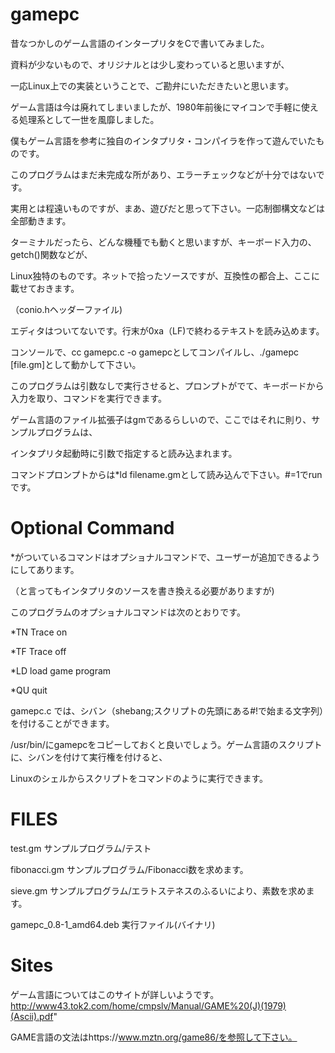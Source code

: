# gamepc


昔なつかしのゲーム言語のインタープリタをCで書いてみました。

資料が少ないもので、オリジナルとは少し変わっていると思いますが、

一応Linux上での実装ということで、ご勘弁にいただきたいと思います。

ゲーム言語は今は廃れてしまいましたが、1980年前後にマイコンで手軽に使える処理系として一世を風靡しました。

僕もゲーム言語を参考に独自のインタプリタ・コンパイラを作って遊んでいたものです。

このプログラムはまだ未完成な所があり、エラーチェックなどが十分ではないです。

実用とは程遠いものですが、まあ、遊びだと思って下さい。一応制御構文などは全部動きます。



ターミナルだったら、どんな機種でも動くと思いますが、キーボード入力の、getch()関数などが、

Linux独特のものです。ネットで拾ったソースですが、互換性の都合上、ここに載せておきます。

（conio.hヘッダーファイル)



エディタはついてないです。行末が0xa（LF)で終わるテキストを読み込めます。

コンソールで、cc gamepc.c -o gamepcとしてコンパイルし、./gamepc [file.gm]として動かして下さい。

このプログラムは引数なしで実行させると、プロンプトがでて、キーボードから入力を取り、コマンドを実行できます。

ゲーム言語のファイル拡張子はgmであるらしいので、ここではそれに則り、サンプルプログラムは、

インタプリタ起動時に引数で指定すると読み込まれます。

コマンドプロンプトからは*ld filename.gmとして読み込んで下さい。#=1でrunです。

# Optional Command

*がついているコマンドはオプショナルコマンドで、ユーザーが追加できるようにしてあります。

（と言ってもインタプリタのソースを書き換える必要がありますが)


このプログラムのオプショナルコマンドは次のとおりです。

*TN Trace on

*TF Trace off

*LD load game program

*QU quit


gamepc.c では、シバン（shebang;スクリプトの先頭にある#!で始まる文字列）を付けることができます。

/usr/bin/にgamepcをコピーしておくと良いでしょう。ゲーム言語のスクリプトに、シバンを付けて実行権を付けると、

Linuxのシェルからスクリプトをコマンドのように実行できます。

# FILES

test.gm                 サンプルプログラム/テスト

fibonacci.gm            サンプルプログラム/Fibonacci数を求めます。

sieve.gm                サンプルプログラム/エラトステネスのふるいにより、素数を求めます。

gamepc_0.8-1_amd64.deb  実行ファイル(バイナリ)

# Sites

ゲーム言語についてはこのサイトが詳しいようです。http://www43.tok2.com/home/cmpslv/Manual/GAME%20(J)(1979)(Ascii).pdf"

GAME言語の文法はhttps://www.mztn.org/game86/を参照して下さい。



